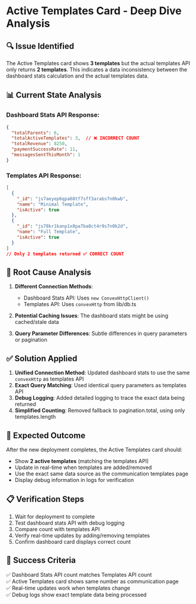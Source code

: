 # Active Templates Card - Deep Dive Analysis

## 🔍 **Issue Identified**

The Active Templates card shows **3 templates** but the actual templates API only returns **2 templates**. This indicates a data inconsistency between the dashboard stats calculation and the actual templates data.

## 📊 **Current State Analysis**

### Dashboard Stats API Response:
```json
{
  "totalParents": 6,
  "totalActiveTemplates": 3,  // ❌ INCORRECT COUNT
  "totalRevenue": 8250,
  "paymentSuccessRate": 11,
  "messagesSentThisMonth": 1
}
```

### Templates API Response:
```json
[
  {
    "_id": "js7aeyep6qpa68tf7sff3arabs7n0kwb",
    "name": "Minimal Template",
    "isActive": true
  },
  {
    "_id": "js78kr1kanp1x8pa7ba8ct4r9s7n0k2d", 
    "name": "Full Template",
    "isActive": true
  }
]
// Only 2 templates returned ✅ CORRECT COUNT
```

## 🔧 **Root Cause Analysis**

1. **Different Connection Methods**: 
   - Dashboard Stats API: Uses `new ConvexHttpClient()`
   - Templates API: Uses `convexHttp` from lib/db.ts

2. **Potential Caching Issues**: The dashboard stats might be using cached/stale data

3. **Query Parameter Differences**: Subtle differences in query parameters or pagination

## ✅ **Solution Applied**

1. **Unified Connection Method**: Updated dashboard stats to use the same `convexHttp` as templates API
2. **Exact Query Matching**: Used identical query parameters as templates API
3. **Debug Logging**: Added detailed logging to trace the exact data being returned
4. **Simplified Counting**: Removed fallback to pagination.total, using only templates.length

## 🚀 **Expected Outcome**

After the new deployment completes, the Active Templates card should:
- Show **2 active templates** (matching the templates API)
- Update in real-time when templates are added/removed
- Use the exact same data source as the communication templates page
- Display debug information in logs for verification

## 📋 **Verification Steps**

1. Wait for deployment to complete
2. Test dashboard stats API with debug logging
3. Compare count with templates API
4. Verify real-time updates by adding/removing templates
5. Confirm dashboard card displays correct count

## 🎯 **Success Criteria**

✅ Dashboard Stats API count matches Templates API count  
✅ Active Templates card shows same number as communication page  
✅ Real-time updates work when templates change  
✅ Debug logs show exact template data being processed  